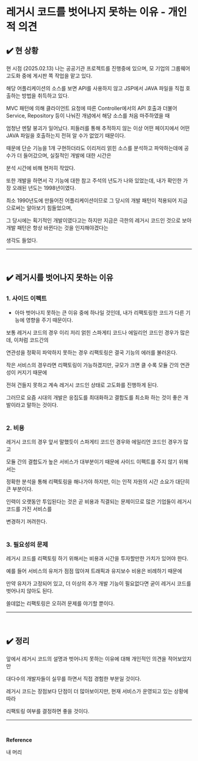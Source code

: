 # 레거시 코드를 벗어나지 못하는 이유 - 개인적 의견
## ✔️ 현 상황
현 시점 (2025.02.13) 나는 공공기관 프로젝트를 진행중에 있으며, 모 기업의 그룹웨어 고도화 중에 게시판 쪽 작업을 맡고 있다.

해당 어플리케이션의 소스를 보면 API를 사용하지 않고 JSP에서 JAVA 파일을 직접 호출하는 방법을 취득하고 있다.

MVC 패턴에 의해 클라이언트 요청에 따른 Controller에서의 API 호출과 더불어 Service, Repository 등이 나눠진 개념에서 해당 소스를 처음 마주하였을 때

엄청난 멘탈 붕괴가 일어났다. 피들러를 통해 추적하지 않는 이상 어떤 페이지에서 어떤 JAVA 파일을 호출하는지 전혀 알 수가 없었기 때문이다.

때문에 단순 기능을 1개 구현하더라도 이리저리 얽힌 소스를 분석하고 파악하는데에 공수가 더 들어갔으며, 실질적인 개발에 대한 시간은

분석 시간에 비해 현저히 작았다.

또한 개발을 하면서 각 기능에 대한 참고 주석의 년도가 나와 있었는데, 내가 확인한 가장 오래된 년도는 1998년이였다.

최소 1990년도에 만들어진 어플리케이션이므로 그 당시의 개발 패턴이 적용되어 지금으로써는 알아보기 힘들었으며,

그 당시에는 획기적인 개발이였다고는 하지만 지금은 극한의 레거시 코드인 것으로 보아 개발 패턴은 항상 바뀐다는 것을 인지해야겠다는

생각도 들었다.
<br>
<hr>
<br>

## ✔️ 레거시를 벗어나지 못하는 이유
### 1. 사이드 이펙트
- 아마 벗어나지 못하는 큰 이유 중에 하나일 것인데, 내가 리팩토링한 코드가 다른 기능에 영향을 주기 때문이다.

보통 레거시 코드의 경우 이리 저리 얽힌 스파게티 코드나 에일리언 코드인 경우가 많은데, 이처럼 코드간의

연관성을 정확히 파악하지 못하는 경우 리팩토링은 결국 기능의 에러를 불러온다.

작은 서비스의 경우라면 리팩토링이 가능하겠지만, 규모가 크면 클 수록 모듈 간의 연관성이 커지기 때문에

전혀 건들지 못하고 계속 레거시 코드인 상태로 고도화를 진행하게 된다.

그러므로 요즘 시대의 개발은 응집도를 최대화하고 결합도를 최소화 하는 것이 좋은 개발이라고 말하는 것이다.
<br>
<br>

### 2. 비용
레거시 코드의 경우 앞서 말했듯이 스파게티 코드인 경우와 에일리언 코드인 경우가 많고

모듈 간의 결합도가 높은 서비스가 대부분이기 때문에 사이드 이펙트를 주지 않기 위해서는

정확한 분석을 통해 리팩토링을 해나가야 하지만, 이는 인적 자원의 시간 소요가 대단히 큰 부분이다.

인력이 오랫동안 투입된다는 것은 곧 비용과 직결되는 문제이므로 많은 기업들이 레거시 코드를 가진 서비스를

변경하기 꺼려한다.
<br>
<br>

### 3. 필요성의 문제
레거시 코드를 리팩토링 하기 위해서는 비용과 시간을 투자할만한 가치가 있어야 한다.

예를 들어 서비스의 유저가 점점 많아져 트래픽과 유지보수 비용은 비례하기 때문에

만약 유저가 고정되어 있고, 더 이상의 추가 개발 기능이 필요없다면 굳이 레거시 코드를 벗어나지 않아도 된다.

쓸데없는 리팩토링은 오히려 문제를 야기할 뿐이다.
<br>
<hr>
<br>

## ✔️ 정리
앞에서 레거시 코드의 설명과 벗어나지 못하는 이유에 대해 개인적인 의견을 적어보았지만

대다수의 개발자들이 실무를 하면서 직접 경험한 부분일 것이다.

레거시 코드는 장점보다 단점이 더 많아보이지만, 현재 서비스가 운영되고 있는 상황에 따라

리팩토링 여부를 결정하면 좋을 것이다.
<br>
<hr>
<br>

**Reference**<br>

내 머리
